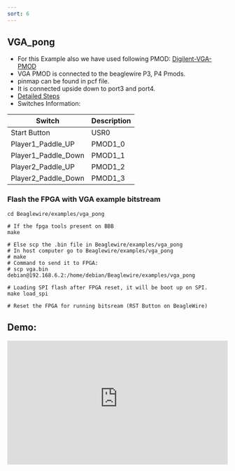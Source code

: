 ```yaml
---
sort: 6
---
```


## VGA_pong

- For this Example also we have used following PMOD: [Digilent-VGA-PMOD](https://www.tanotis.com/products/digilent-410-345-evaluation-board-pmod-trade-vga-video-graphics-array-12-bit-rgb444-colour-depth?gclid=CjwKCAjw092IBhAwEiwAxR1lRn8s2O1nUpSEIg9vGi8F0Ejb-Zt24NGQHJ1PMexA8tO4YbSnNggPlRoCW9sQAvD_BwE)
- VGA PMOD is connected to the beaglewire P3, P4 Pmods.
- pinmap can be found in pcf file.
- It is connected upside down to port3 and port4.
- [Detailed Steps](https://beaglewire.github.io/Examples/vga_pong.html)
- Switches Information: 

| Switch | Description |
| ----------- | ----------- |
|     Start Button    | USR0       |
|     Player1_Paddle_UP     | PMOD1_0       |
|     Player1_Paddle_Down     | PMOD1_1       |
|     Player2_Paddle_UP     | PMOD1_2     |
|     Player2_Paddle_Down    | PMOD1_3       |


### Flash the FPGA with VGA example bitstream 

```
cd Beaglewire/examples/vga_pong

# If the fpga tools present on BBB
make

# Else scp the .bin file in Beaglewire/examples/vga_pong
# In host computer go to Beaglewire/examples/vga_pong
# make
# Command to send it to FPGA: 
# scp vga.bin debian@192.168.6.2:/home/debian/Beaglewire/examples/vga_pong

# Loading SPI flash after FPGA reset, it will be boot up on SPI.
make load_spi

# Reset the FPGA for running bitsream (RST Button on BeagleWire)
```

## Demo:

<div style="position: relative; padding-bottom: 56.25%; height: 0; overflow: hidden; max-width: 100%; height: auto;">
    <iframe src="https://user-images.githubusercontent.com/40693854/129450815-3e51923c-16e7-4065-a337-7529dd66d2c2.mp4" frameborder="0" allowfullscreen style="position: absolute; top: 0; left: 0; width: 100%; height: 100%;"></iframe>
</div>

